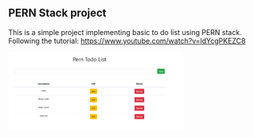 ## PERN Stack project

This is a simple project implementing basic to do list using PERN stack.
<br>
Following the tutorial: https://www.youtube.com/watch?v=ldYcgPKEZC8

<img src="image/cover.PNG" width="350">